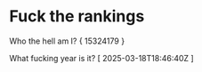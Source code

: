 # Fuck the rankings

Who the hell am I?
{ 15324179 }

What fucking year is it?
[ 2025-03-18T18:46:40Z ]
